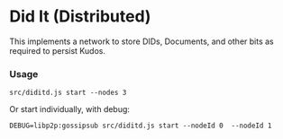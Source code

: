 # Did It (Distributed)

This implements a network to store DIDs, Documents, and other bits as required to persist Kudos.

### Usage

```
src/diditd.js start --nodes 3
```

Or start individually, with debug:

```
DEBUG=libp2p:gossipsub src/diditd.js start --nodeId 0  --nodeId 1
```
